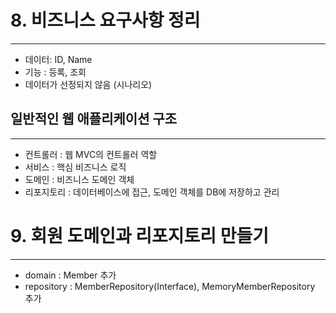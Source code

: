 # 8. 비즈니스 요구사항 정리
---

- 데이터: ID, Name
- 기능 : 등록, 조회
- 데이터가 선정되지 않음 (시나리오)

## 일반적인 웹 애플리케이션 구조
---

- 컨트롤러 : 웹 MVC의 컨트롤러 역할
- 서비스 : 핵심 비즈니스 로직
- 도메인 : 비즈니스 도메인 객체
- 리포지토리 : 데이터베이스에 접근, 도메인 객체를 DB에 저장하고 관리

# 9. 회원 도메인과 리포지토리 만들기
---

- domain : Member 추가
- repository : MemberRepository(Interface), MemoryMemberRepository 추가
